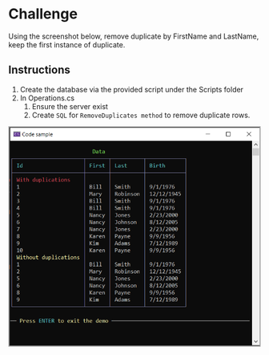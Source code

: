 ﻿# Challenge

Using the screenshot below, remove duplicate by FirstName and LastName, keep the first instance of duplicate.

## Instructions

1. Create the database via the provided script under the Scripts folder
1. In Operations.cs
    1. Ensure the server exist
    1. Create `SQL` for `RemoveDuplicates method` to remove duplicate rows.



![Screen](assets/screen.png)